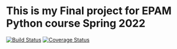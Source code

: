 # This is my Final project for EPAM Python course Spring 2022

[![Build Status](https://app.travis-ci.com/marinchenko-a/Python-Online-Final-Project.svg?branch=step-9)](https://app.travis-ci.com/marinchenko-a/Python-Online-Final-Project)
[![Coverage Status](https://coveralls.io/repos/github/marinchenko-a/Python-Online-Final-Project/badge.svg?branch=main)](https://coveralls.io/github/marinchenko-a/Python-Online-Final-Project?branch=main)
